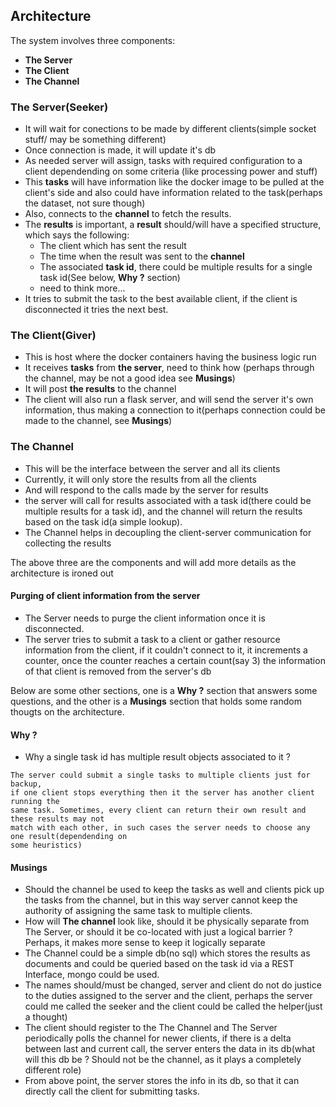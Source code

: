 ## Architecture

The system involves three components:
* **The Server**
* **The Client**
* **The Channel**

### The Server(Seeker)
* It will wait for conections to be made by different clients(simple socket stuff/ may be something different)
* Once connection is made, it will update it's db
* As needed server will assign, tasks with required configuration to a client dependending on some criteria
(like processing power and stuff)
* This **tasks** will have information like the docker image to be pulled at
the client's side and also could have information related to the task(perhaps the dataset, not sure though)
* Also, connects to the **channel** to fetch the results.
* The **results** is important, a **result** should/will have a specified structure, which says the following:
  * The client which has sent the result
  * The time when the result was sent to the **channel**
  * The associated **task id**, there could be multiple results for a single task id(See below, **Why ?** section)
  * need to think more...
* It tries to submit the task to the best available client, if the client is disconnected it tries the next best.

### The Client(Giver)
* This is host where the docker containers having the business logic run
* It receives **tasks** from **the server**, need to think how (perhaps through the channel, may be not a good idea see **Musings**)
* It will post **the results** to the channel
* The client will also run a flask server, and will send the server it's own information, thus making
a connection to it(perhaps connection could be made to the channel, see **Musings**)

### The Channel
* This will be the interface between the server and all its clients
* Currently, it will only store the results from all the clients
* And will respond to the calls made by the server for results
* the server will call for results associated with a task id(there could be multiple results for a task id),
and the channel will return the results based on the task id(a simple lookup).
* The Channel helps in decoupling the client-server communication for collecting the results

The above three are the components and will add more details as the architecture is ironed out

#### Purging of client information from the server
* The Server needs to purge the client information once it is disconnected.
* The server tries to submit a task to a client or gather resource information from the client,
if it couldn't connect to it, it increments a counter, once the counter reaches a certain count(say 3)
the information of that client is removed from the server's db


Below are some other sections, one is a **Why ?** section that answers some questions,
and the other is a **Musings** section that holds some random thougts on the architecture.

#### Why ?
* Why a single task id has multiple result objects associated to it ?
```
The server could submit a single tasks to multiple clients just for backup,
if one client stops everything then it the server has another client running the
same task. Sometimes, every client can return their own result and these results may not
match with each other, in such cases the server needs to choose any one result(dependending on
some heuristics)
```

#### Musings
* Should the channel be used to keep the tasks as well and clients pick up the tasks from
the channel, but in this way server cannot keep the authority of assigning the same task
to multiple clients.
* How will **The channel** look like, should it be physically separate from The Server,
or should it be co-located with just a logical barrier ? Perhaps, it makes more sense to keep it
logically separate
* The Channel could be a simple db(no sql) which stores the results as documents and could be queried
based on the task id via a REST Interface, mongo could be used.
* The names should/must be changed, server and client do not do justice to the duties assigned
to the server and the client, perhaps the server could me called the seeker and the client could be
called the helper(just a thought)
* The client should register to the The Channel and The Server periodically polls the channel for newer
clients, if there is a delta between last and current call, the server enters the data in its db(what will this db be ?
Should not be the channel, as it plays a completely different role)
* From above point, the server stores the info in its db, so that it can directly call the client for
submitting tasks.
